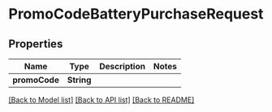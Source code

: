 # PromoCodeBatteryPurchaseRequest

## Properties
Name | Type | Description | Notes
------------ | ------------- | ------------- | -------------
**promoCode** | **String** |  | 

[[Back to Model list]](../README.md#documentation-for-models) [[Back to API list]](../README.md#documentation-for-api-endpoints) [[Back to README]](../README.md)


